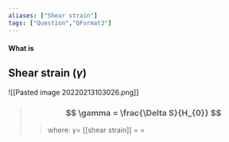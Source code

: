 ```yaml
---
aliases: ["Shear strain"]
tags: ["Question","QFormat3"]
---
```


#### What is
## Shear strain ($\gamma$)
![[Pasted image 20220213103026.png]]

> ### $$ \gamma = \frac{\Delta S}{H_{0}} $$ 
>> where:
>> $\gamma=$ [[shear strain]] 
>> $=$
>> $=$